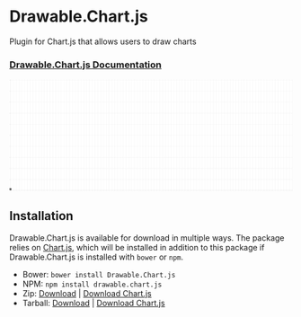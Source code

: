 # Drawable.Chart.js

Plugin for Chart.js that allows users to draw charts

### [Drawable.Chart.js Documentation](http://zachpanz88.github.io/Drawable.Chart.js)

![Example Chart](img/example.gif "Example Chart")

## Installation

Drawable.Chart.js is available for download in multiple ways. 
The package relies on [Chart.js](https://github.com/nnnick/Chart.js), 
which will be installed in addition to this package
if Drawable.Chart.js is installed with `bower` or `npm`.

- Bower: `bower install Drawable.Chart.js`
- NPM: `npm install drawable.chart.js`
- Zip: [Download](https://github.com/zachpanz88/Drawable.Chart.js/archive/master.zip) | [Download Chart.js](https://github.com/nnnick/Chart.js/archive/v1.0.2.zip)
- Tarball: [Download](https://github.com/zachpanz88/Drawable.Chart.js/archive/master.tar.gz) | [Download Chart.js](https://github.com/nnnick/Chart.js/archive/v1.0.2.tar.gz)
